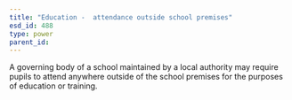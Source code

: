 ```yaml
---
title: "Education -  attendance outside school premises"
esd_id: 488
type: power
parent_id:  
---
```


A governing body of a school maintained by a local authority may require pupils to attend anywhere outside of the school premises for the purposes of education or training.

